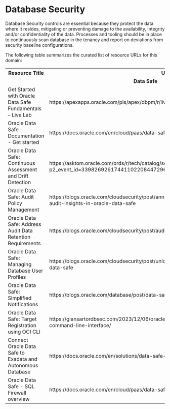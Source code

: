 # Database Security

Database Security controls are essential because they protect the data where it resides, mitigating or preventing damage to the availability, integrity and/or confidentiality of the data. Processes and tooling should be in place to continuously scan database in the tenancy and report on deviations from security baseline configurations. 

The following table summarizes the curated list of resource URLs for this domain:

<table>
  <tr>
    <th>Resource Title</th>
    <th>URL</th>
  </tr>
  <tr>
    <td colspan="2" align="center"><strong>Data Safe</strong></td>
  </tr>
  <tr>
    <td>Get Started with Oracle Data Safe Fundamentals – Live Lab</td>
    <td>https://apexapps.oracle.com/pls/apex/dbpm/r/livelabs/view-workshop?wid=598&clear=180</td>
  </tr>
   <tr>
    <td>Oracle Data Safe Documentation - Get started</td>
    <td>https://docs.oracle.com/en/cloud/paas/data-safe/</td>
  </tr>
   <tr>
    <td>Oracle Data Safe: Continuous Assessment and Drift Detection</td>
    <td>https://asktom.oracle.com/ords/r/tech/catalog/session-landing-page?p2_event_id=339826926174411022084472967537894259948&session=205641170939544</td>
  </tr>
   <tr>
    <td>Oracle Data Safe: Audit Policy Management</td>
    <td>https://blogs.oracle.com/cloudsecurity/post/announcing-audit-policy-management-using-audit-insights-in-oracle-data-safe</td>
  </tr>
   <tr>
    <td>Oracle Data Safe: Address Audit Data Retention Requirements</td>
    <td>https://blogs.oracle.com/cloudsecurity/post/audit-data-retention-with-oracle-data-safe</td>
  </tr>
   <tr>
    <td>Oracle Data Safe: Managing Database User Profiles</td>
    <td>https://blogs.oracle.com/cloudsecurity/post/unlock-power-of-database-user-profiles-with-data-safe</td>
  </tr>
   <tr>
    <td>Oracle Data Safe: Simplified Notifications</td>
    <td>https://blogs.oracle.com/database/post/data-safe-notifications</td>
  </tr>
   <tr>
    <td>Oracle Data Safe: Target Registration using OCI CLI</td>
    <td>https://giansartordbsec.com/2023/12/06/oracle-data-safe-register-targets-using-oci-command-line-interface/</td>
  </tr>
  <tr>
    <td>Connect Oracle Data Safe to Exadata and Autonomous Database</td>
    <td>https://docs.oracle.com/en/solutions/data-safe-exadata-adb/index.html</td>
  </tr>
     <tr>
    <td>Oracle Data Safe - SQL Firewall overview</td>
    <td>https://docs.oracle.com/en/cloud/paas/data-safe/udscs/sql-firewall-overview.html</td>
  </tr>
</table>

